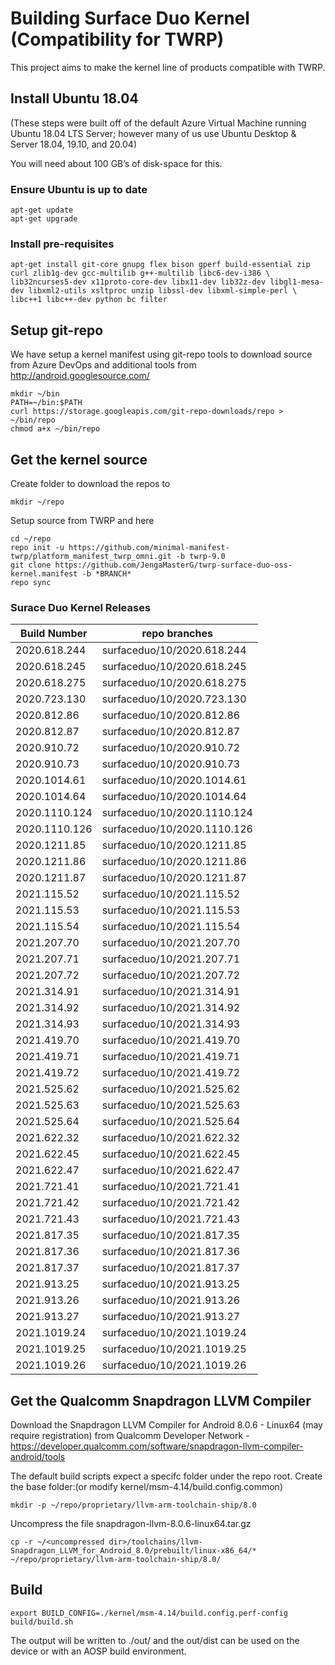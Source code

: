 # Building Surface Duo Kernel (Compatibility for TWRP)

This project aims to make the kernel line of products compatible with TWRP.

## Install Ubuntu 18.04
(These steps were built off of the default Azure Virtual Machine running Ubuntu 18.04 LTS Server; however many of us use Ubuntu Desktop
& Server 18.04, 19.10, and 20.04)

You will need about 100 GB’s of disk-space for this.

### Ensure Ubuntu is up to date

```
apt-get update
apt-get upgrade
```

### Install pre-requisites

```
apt-get install git-core gnupg flex bison gperf build-essential zip curl zlib1g-dev gcc-multilib g++-multilib libc6-dev-i386 \
lib32ncurses5-dev x11proto-core-dev libx11-dev lib32z-dev libgl1-mesa-dev libxml2-utils xsltproc unzip libssl-dev libxml-simple-perl \
libc++1 libc++-dev python bc filter
```

## Setup git-repo

We have setup a kernel manifest using git-repo tools to download source
from Azure DevOps and additional tools from http://android.googlesource.com/

```
mkdir ~/bin
PATH=~/bin:$PATH
curl https://storage.googleapis.com/git-repo-downloads/repo > ~/bin/repo
chmod a+x ~/bin/repo
```

## Get the kernel source
Create folder to download the repos to

```
mkdir ~/repo
```

Setup source from TWRP and here

```
cd ~/repo
repo init -u https://github.com/minimal-manifest-twrp/platform_manifest_twrp_omni.git -b twrp-9.0
git clone https://github.com/JengaMasterG/twrp-surface-duo-oss-kernel.manifest -b *BRANCH*
repo sync
```

### Surace Duo Kernel Releases

| Build Number | repo branches |
|-|-|
| 2020.618.244 | surfaceduo/10/2020.618.244 |
| 2020.618.245 | surfaceduo/10/2020.618.245 |
| 2020.618.275 | surfaceduo/10/2020.618.275 |
| 2020.723.130 | surfaceduo/10/2020.723.130 |
| 2020.812.86 | surfaceduo/10/2020.812.86 |
| 2020.812.87 | surfaceduo/10/2020.812.87 |
| 2020.910.72 | surfaceduo/10/2020.910.72 |
| 2020.910.73 | surfaceduo/10/2020.910.73 |
| 2020.1014.61 | surfaceduo/10/2020.1014.61 |
| 2020.1014.64 | surfaceduo/10/2020.1014.64 |
| 2020.1110.124 | surfaceduo/10/2020.1110.124 |
| 2020.1110.126 | surfaceduo/10/2020.1110.126 |
| 2020.1211.85 | surfaceduo/10/2020.1211.85 |
| 2020.1211.86 | surfaceduo/10/2020.1211.86 |
| 2020.1211.87 | surfaceduo/10/2020.1211.87 |
| 2021.115.52 | surfaceduo/10/2021.115.52 |
| 2021.115.53 | surfaceduo/10/2021.115.53 |
| 2021.115.54 | surfaceduo/10/2021.115.54 |
| 2021.207.70 | surfaceduo/10/2021.207.70 |
| 2021.207.71 | surfaceduo/10/2021.207.71 |
| 2021.207.72 | surfaceduo/10/2021.207.72 |
| 2021.314.91 | surfaceduo/10/2021.314.91 |
| 2021.314.92 | surfaceduo/10/2021.314.92 |
| 2021.314.93 | surfaceduo/10/2021.314.93 |
| 2021.419.70 | surfaceduo/10/2021.419.70 |
| 2021.419.71 | surfaceduo/10/2021.419.71 |
| 2021.419.72 | surfaceduo/10/2021.419.72 |
| 2021.525.62 | surfaceduo/10/2021.525.62 |
| 2021.525.63 | surfaceduo/10/2021.525.63 |
| 2021.525.64 | surfaceduo/10/2021.525.64 |
| 2021.622.32 | surfaceduo/10/2021.622.32 |
| 2021.622.45 | surfaceduo/10/2021.622.45 |
| 2021.622.47 | surfaceduo/10/2021.622.47 |
| 2021.721.41 | surfaceduo/10/2021.721.41 |
| 2021.721.42 | surfaceduo/10/2021.721.42 |
| 2021.721.43 | surfaceduo/10/2021.721.43 |
| 2021.817.35 | surfaceduo/10/2021.817.35 |
| 2021.817.36 | surfaceduo/10/2021.817.36 |
| 2021.817.37 | surfaceduo/10/2021.817.37 |
| 2021.913.25 | surfaceduo/10/2021.913.25 |
| 2021.913.26 | surfaceduo/10/2021.913.26 |
| 2021.913.27 | surfaceduo/10/2021.913.27 |
| 2021.1019.24 | surfaceduo/10/2021.1019.24 |
| 2021.1019.25 | surfaceduo/10/2021.1019.25 |
| 2021.1019.26 | surfaceduo/10/2021.1019.26 |

## Get the Qualcomm Snapdragon LLVM Compiler

Download the Snapdragon LLVM Compiler for Android 8.0.6 - Linux64 (may require registration) from Qualcomm Developer Network - https://developer.qualcomm.com/software/snapdragon-llvm-compiler-android/tools 

The default build scripts expect a specifc folder under the repo root. 
Create the base folder:(or modify kernel/msm-4.14/build.config.common)
```
mkdir -p ~/repo/proprietary/llvm-arm-toolchain-ship/8.0
```

Uncompress the file snapdragon-llvm-8.0.6-linux64.tar.gz
```
cp -r ~/<uncompressed dir>/toolchains/llvm-Snapdragon_LLVM_for_Android_8.0/prebuilt/linux-x86_64/* ~/repo/proprietary/llvm-arm-toolchain-ship/8.0/
```

## Build

```
export BUILD_CONFIG=./kernel/msm-4.14/build.config.perf-config
build/build.sh
```

The output will be written to ./out/ and the out/dist can be used on the device or with an AOSP build environment.

